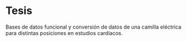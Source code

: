 # Tesis
Bases de datos funcional y conversión de datos de una camilla eléctrica para distintas posiciones en estudios cardíacos.
